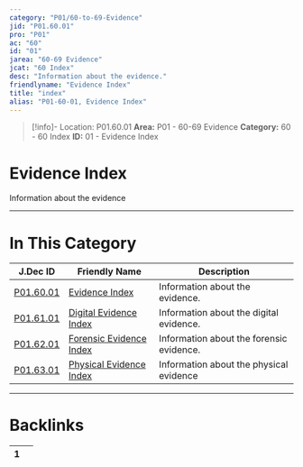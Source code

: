 ```yaml
---
category: "P01/60-to-69-Evidence"
jid: "P01.60.01"
pro: "P01"
ac: "60"
id: "01"
jarea: "60-69 Evidence"
jcat: "60 Index"
desc: "Information about the evidence."
friendlyname: "Evidence Index"
title: "index"
alias: "P01-60-01, Evidence Index"
---
```

>[!info]- Location: P01.60.01
>**Area:** P01 - 60-69 Evidence
>**Category:** 60 - 60 Index
>**ID:** 01 - Evidence Index

# Evidence Index

Information about the evidence



---
# In This Category

| J.Dec ID                                                                 | Friendly Name                                                                          | Description                              |
| ------------------------------------------------------------------------ | -------------------------------------------------------------------------------------- | ---------------------------------------- |
| [P01.60.01](index.md)             | [Evidence Index](index.md)                      | Information about the evidence.          |
| [P01.61.01](./61-Digital/index.md)  | [Digital Evidence Index](./61-Digital/index.md)   | Information about the digital evidence.  |
| [P01.62.01](./62-Forensic/index.md) | [Forensic Evidence Index](./62-Forensic/index.md) | Information about the forensic evidence. |
| [P01.63.01](./63-Physical/index.md) | [Physical Evidence Index](./63-Physical/index.md) | Information about the physical evidence  |


---
# Backlinks
<div><table class="dataview table-view-table"><thead class="table-view-thead"><tr class="table-view-tr-header"><th class="table-view-th"><span></span><span class="dataview small-text">1</span></th><th class="table-view-th"><span></span></th></tr></thead><tbody class="table-view-tbody"></tbody></table></div>